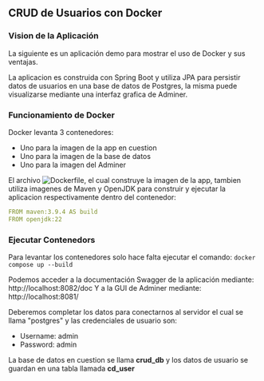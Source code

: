 ## CRUD de Usuarios con Docker

### Vision de la Aplicación

La siguiente es un aplicación demo para mostrar el uso de Docker y sus ventajas.

La aplicacion es construida con Spring Boot y utiliza JPA para persistir datos de usuarios en
una base de datos de Postgres, la misma puede visualizarse mediante una interfaz grafica de Adminer. 

### Funcionamiento de Docker

Docker levanta 3 contenedores: 
* Uno para la imagen de la app en cuestion
* Uno para la imagen de la base de datos
* Uno para la imagen del Adminer

El archivo ![Dockerfile](Dockerfile), el cual construye la imagen de la app, tambien utiliza imagenes de 
Maven y OpenJDK para construir y ejecutar la aplicacion respectivamente dentro del contenedor:
```yaml
FROM maven:3.9.4 AS build
FROM openjdk:22
```

### Ejecutar Contenedors

Para levantar los contenedores solo hace falta ejecutar el comando: `docker compose up --build`

Podemos acceder a la documentación Swagger de la aplicación mediante: http://localhost:8082/doc
Y a la GUI de Adminer mediante: http://localhost:8081/

Deberemos completar los datos para conectarnos al servidor el cual se llama "postgres" y las credenciales
de usuario son:
* Username: admin
* Password: admin

La base de datos en cuestion se llama **crud_db** y los datos de usuario se guardan en una tabla llamada **cd_user**